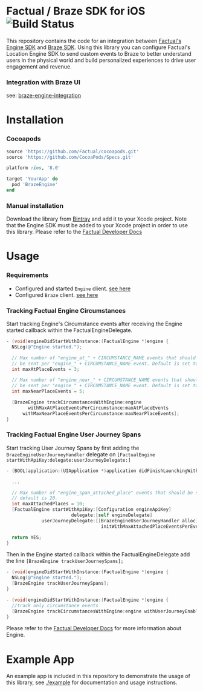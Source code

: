 # Factual / Braze SDK for iOS ![Build Status](https://app.bitrise.io/app/bb3d485c0cc10e61/status.svg?token=sim5yL-dAnFIJN_IpelktQ&branch=feature/spans)

This repository contains the code for an integration between [Factual's Engine SDK](https://www.factual.com/products/engine/) and [Braze SDK](https://www.braze.com/). Using this library you can configure Factual's Location Engine SDK to send custom events to Braze to better understand users in the physical world and build personalized experiences to drive user engagement and revenue.

### Integration with Braze UI

see: [braze-engine-integration](https://github.com/Factual/braze-engine-integration)

# Installation

### Cocoapods

```ruby
source 'https://github.com/Factual/cocoapods.git'
source 'https://github.com/CocoaPods/Specs.git'

platform :ios, '8.0'

target 'YourApp' do
  pod 'BrazeEngine'
end
```

### Manual installation
Download the library from [Bintray](https://factual.bintray.com/files/) and add it to your Xcode project. Note that the Engine SDK must be added to your Xcode project in order to use this library. Please refer to the [Factual Developer Docs](http://developer.factual.com)

# Usage

### Requirements
* Configured and started `Engine` client. [see here](http://developer.factual.com/engine/ios/)
* Configured `Braze` client. [see here](https://www.braze.com/documentation/iOS/#initial-sdk-setup)

### Tracking Factual Engine Circumstances

Start tracking Engine's Circumstance events after receiving the Engine started callback within the FactualEngineDelegate.

```objective-c
- (void)engineDidStartWithInstance:(FactualEngine *)engine {
  NSLog(@"Engine started.");

  // Max number of "engine_at_" + CIRCUMSTANCE_NAME events that should
  // be sent per "engine_" + CIRCUMSTANCE_NAME event. Default is set to 10.
  int maxAtPlaceEvents = 3;

  // Max number of "engine_near_" + CIRCUMSTANCE_NAME events that should
  // be sent per "engine_" + CIRCUMSTANCE_NAME event. Default is set to 20.
  int maxNearPlaceEvents = 5;

  [BrazeEngine trackCircumstancesWithEngine:engine
        withMaxAtPlaceEventsPerCircumstance:maxAtPlaceEvents
      withMaxNearPlaceEventsPerCircumstance:maxNearPlaceEvents];
}
```

### Tracking Factual Engine User Journey Spans

Start tracking User Journey Spans by first adding the `BrazeEngineUserJourneyHandler` delegate on
`[FactualEngine startWithApiKey:delegate:userJourneyDelegate:]`

```objective-c
- (BOOL)application:(UIApplication *)application didFinishLaunchingWithOptions:(NSDictionary *)launchOptions {

  ...

  // Max number of "engine_span_attached_place" events that should be sent per "engine_span_occurred"
  // default is 20.
  int maxAttachedPlaces = 10;
  [FactualEngine startWithApiKey:[Configuration engineApiKey]
                        delegate:[self engineDelegate]
             userJourneyDelegate:[[BrazeEngineUserJourneyHandler alloc]
                                   initWithMaxAttachedPlaceEventsPerEvent:maxAttachedPlaces]];

  return YES;
}
```

Then in the Engine started callback within the FactualEngineDelegate add the line `[BrazeEngine trackUserJourneySpans];`

```objective-c
- (void)engineDidStartWithInstance:(FactualEngine *)engine {
  NSLog(@"Engine started.");
  [BrazeEngine trackUserJourneySpans];
}
```


```objective-c
- (void)engineDidStartWithInstance:(FactualEngine *)engine {
  //track only circumstance events
  [BrazeEngine trackCircumstancesWithEngine:engine withUserJourneyEnabled:false]
}
```

Please refer to the [Factual Developer Docs](http://developer.factual.com) for more information about Engine.

# Example App

An example app is included in this repository to demonstrate the usage of this library, see [./example](./example) for documentation and usage instructions.
